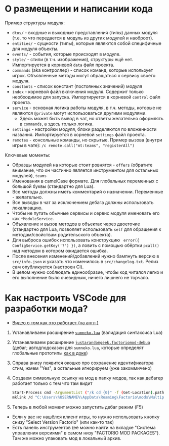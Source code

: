 # О размещении и написании кода

Пример структуры модуля:
- `dtos/` - входные и выходные представления (типы) данных модуля (т.е. то что передается в модуль из других модулей и наоброот).
- `entities/` - сущности (типы), которые являются собой специфичные для модуля объекты.
- `events/` - события, которые происходят в модуле.
- `style/` - стили (в т.ч. изображения), структуры ещё нет. Импортируется в корневой `data` файл проекта.
- `commands` (aka контроллер) - список команд, которые использует игрок. Объявленные методы могут обращаться к сервису своего модуля. 
- `constants` - список констант (постоянных значений) модуля
- `index` - корневой файл включения модуля. Содержит только необходимое для запуска. Импортируется в корневой `control` файл проекта.
- `service` - основная логика работы модуля, в т.ч. методы, которые не являются `@private` могут использоваться другими модулями. 
  - Здесь может быть вывод в чат, но ответы желательно оформлять в `commands`, а здесь только логика.
- `settings` - настройки модуля, блоки разделяются по вложенности названия. Импортируется в корневой `settings` файл проекта.
- `remotes` - консольные команды, но скрытые. Пример вызова (внутри игры в чате): `/c remote.call("mt:teams", "registerAll")`

Ключевые моменты:
- Образцы модулей на которые стоит ровнятся - `offers` (обратите внимание, что он частично является инструментом для остальных модулей), `teams`
- Именования в camelCase формате. Для глобальных переменных с большой буквы (стандартно для Lua).
- Все методы должны иметь комментарий о назначении. Переменные - желательно.
- Все выводы в чат за исключением дебага должны использовать локализацию.
- Чтобы не путать обычные сервисы и сервис модуля именовать его как `*ModuleService`.
- Объявление и вызов методов в объектах через двоеточие (стандартно для Lua, позволяет использовать `self` для обращения к методам/свойствам родительского объекта).
- Для выброса ошибок использовать конструкцию ` error({ ConfigService.getKey('?') })`, а ловить с помощью обёртки `pcall()` над методом в котором ожидается ошибка.
- После внесения изменений/добавлений нужно бампнуть версию в `src/info.json` и указать что изменилось в `src/changelog.txt`. Релиз сам опубликуется (настроен CI).
- В целом нужно соблюдать единообразие, чтобы код читался легко и его выполнение было очевидным, ничего лишнего не торчало.

# Как настроить VSCode для разработки мода?

- [Видео о том как это работает (на англ.)](https://www.youtube.com/watch?v=oNfMNFxy2X4)

1. Устанавливаем расширение [`sumneko.lua`](vscode:extension/sumneko.lua) (валидация синтаксиса Lua)
2. Устанавливаем расширение [`justarandomgeek.factoriomod-debug`](vscode:extension/justarandomgeek.factoriomod-debug) (дебаг; автодподсказки для `sumneko.lua`, которые определят глобальные прототипы [как в доке](https://lua-api.factorio.com/latest/index-prototype.html))
3. Справа внизу появится окошко про сохранение идентификатора стим, жмем "Yes", а остальные игнорируем (уже закоммичено)
4. Создаем символьную ссылку на мод в папку модов, так как дебагер работает только с тем что там видит

    ```sh
    Start-Process cmd -ArgumentList ("/k cd {0}" -f (Get-Location).path) -Verb RunAs # Откроет командную строку от имени админа в этой же папке
    mklink /d "C:\Users\%USERNAME%\AppData\Roaming\Factorio\mods\MultiplayerTeams" "%cd%\src" # Создаст символьную ссылку из модов на папку проекта 'src'
    ```

5. Теперь в любой момент можно запустить дебаг режим (F5)
- Если у вас не нашёлся клиент игры, то нужно использовать кнопку снизу "Select Version Factorio" (или как-то так)
- Есть панель инструментов (её можно найти на вкладке "Система управления версиями" в самом низу "FACTORIO MOD PACKAGES"). Там же можно упаковать мод в локальный архив.
